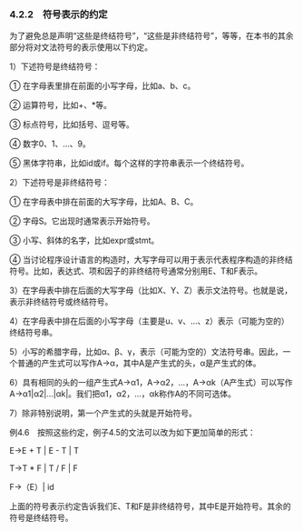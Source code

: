 ### 4.2.2　符号表示的约定

为了避免总是声明“这些是终结符号”，“这些是非终结符号”，等等，在本书的其余部分将对文法符号的表示使用以下约定。

1）下述符号是终结符号：

① 在字母表里排在前面的小写字母，比如a、b、c。

② 运算符号，比如+、*等。

③ 标点符号，比如括号、逗号等。

④ 数字0、1、…、9。

⑤ 黑体字符串，比如id或if。每个这样的字符串表示一个终结符号。

2）下述符号是非终结符号：

① 在字母表中排在前面的大写字母，比如A、B、C。

② 字母S。它出现时通常表示开始符号。

③ 小写、斜体的名字，比如expr或stmt。

④ 当讨论程序设计语言的构造时，大写字母可以用于表示代表程序构造的非终结符号。比如，表达式、项和因子的非终结符号通常分别用E、T和F表示。

3）在字母表中排在后面的大写字母（比如X、Y、Z）表示文法符号。也就是说，表示非终结符号或终结符号。

4）在字母表中排在后面的小写字母（主要是u、v、…、z）表示（可能为空的）终结符号串。

5）小写的希腊字母，比如α、β、γ，表示（可能为空的）文法符号串。因此，一个普通的产生式可以写作A→α，其中A是产生式的头，α是产生式的体。

6）具有相同的头的一组产生式A→α1，A→α2，…，A→αk（A产生式）可以写作A→α1|α2|…|αk|。我们把α1，α2，…，αk称作A的不同可选体。

7）除非特别说明，第一个产生式的头就是开始符号。

例4.6　按照这些约定，例子4.5的文法可以改为如下更加简单的形式：

E→E + T | E - T | T

T→T * F | T / F | F

F→（E）| id

上面的符号表示约定告诉我们E、T和F是非终结符号，其中E是开始符号。其余的符号是终结符号。